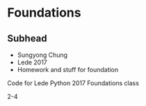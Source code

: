 # Foundations

## Subhead

- Sungyong Chung
- Lede 2017
- Homework and stuff for foundation

Code for Lede Python 2017  Foundations class


2-4